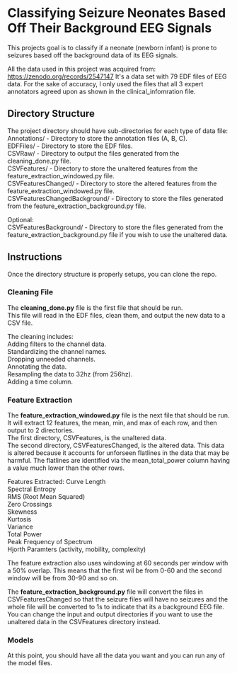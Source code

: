 # Classifying Seizure Neonates Based Off Their Background EEG Signals

This projects goal is to classify if a neonate (newborn infant) is prone to seizures based off the background data of its EEG signals.

All the data used in this project was acquired from: https://zenodo.org/records/2547147
It's a data set with 79 EDF files of EEG data. For the sake of accuracy, I only used the files that all 3 expert annotators agreed upon as shown in the clinical_infomration file.

## Directory Structure
The project directory should have sub-directories for each type of data file: <br>
Annotations/ - Directory to store the annotation files (A, B, C). <br>
EDFFiles/ - Directory to store the EDF files. <br>
CSVRaw/ - Directory to output the files generated from the cleaning_done.py file. <br>
CSVFeatures/ - Directory to store the unaltered features from the feature_extraction_windowed.py file. <br>
CSVFeaturesChanged/ - Directory to store the altered features from the feature_extraction_windowed.py file. <br>
CSVFeaturesChangedBackground/ - Directory to store the files generated from the feature_extraction_background.py file. <br>

Optional: <br>
CSVFeaturesBackground/ - Directory to store the files generated from the feature_extraction_background.py file if you wish to use the unaltered data. <br>

## Instructions
Once the directory structure is properly setups, you can clone the repo.

### Cleaning File
The **cleaning_done.py** file is the first file that should be run. <br>
This file will read in the EDF files, clean them, and output the new data to a CSV file. <br>

The cleaning includes: <br>
Adding filters to the channel data. <br>
Standardizing the channel names. <br>
Dropping unneeded channels. <br>
Annotating the data. <br>
Resampling the data to 32hz (from 256hz). <br>
Adding a time column. <br>

### Feature Extraction
The **feature_extraction_windowed.py** file is the next file that should be run. <br>
It will extract 12 features, the mean, min, and max of each row, and then output to 2 directories. <br>
The first directory, CSVFeatures, is the unaltered data.  <br>
The second directory, CSVFeaturesChanged, is the altered data. This data is altered because it accounts for unforseen flatlines in the data that may be harmful. The flatlines are identified via the mean_total_power column having a value much lower than the other rows. <br>

Features Extracted:
Curve Length <br>
Spectral Entropy <br>
RMS (Root Mean Squared) <br>
Zero Crossings <br>
Skewness <br>
Kurtosis <br>
Variance <br>
Total Power <br>
Peak Frequency of Spectrum <br>
Hjorth Paramters (activity, mobility, complexity) <br>

The feature extraction also uses windowing at 60 seconds per window with a 50% overlap. This means that the first wil be from 0-60 and the second window will be from 30-90 and so on.  <br>

The **feature_extraction_background.py** file will convert the files in CSVFeaturesChanged so that the seizure files will have no seizures and the whole file will be converted to 1s to indicate that its a background EEG file. You can change the input and output directories if you want to use the unaltered data in the CSVFeatures directory instead.

### Models
At this point, you should have all the data you want and you can run any of the model files.  <br>

